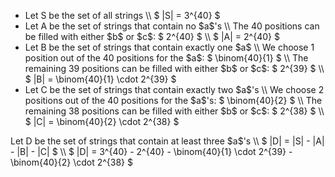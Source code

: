 <ul>
<li> Let S be the set of all strings \\
$ |S| = 3^{40} $
	<li> Let A be the set of strings that contain no $a$'s \\
The 40 positions can be filled with either $b$ or $c$: $ 2^{40} $ \\
$ |A| = 2^{40} $
	<li> Let B be the set of strings that contain exactly one $a$ \\
We choose 1 position out of the 40 positions for the $a$: $ \binom{40}{1} $ \\
The remaining 39 positions can be filled with either $b$ or $c$: $ 2^{39} $ \\
$ |B| = \binom{40}{1} \cdot 2^{39} $
	<li> Let C be the set of strings that contain exactly two $a$'s \\
We choose 2 positions out of the 40 positions for the $a$'s: $ \binom{40}{2} $ \\
The remaining 38 positions can be filled with either $b$ or $c$: $ 2^{38} $ \\
$ |C| = \binom{40}{2} \cdot 2^{38} $
</ul>
Let D be the set of strings that contain at least three $a$'s \\
$ |D| = |S| - |A| - |B| - |C| $ \\
$ |D| = 3^{40} - 2^{40} - \binom{40}{1} \cdot 2^{39} - \binom{40}{2} \cdot 2^{38} $
